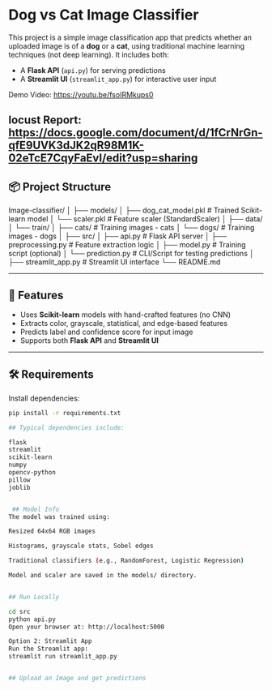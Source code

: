 #  Dog vs Cat Image Classifier

This project is a simple image classification app that predicts whether an uploaded image is of a **dog** or a **cat**, using traditional machine learning techniques (not deep learning). It includes both:

- A **Flask API** (`api.py`) for serving predictions
- A **Streamlit UI** (`streamlit_app.py`) for interactive user input

Demo Video: https://youtu.be/fsoIRMkups0


locust Report: https://docs.google.com/document/d/1fCrNrGn-qfE9UVK3dJK2qR98M1K-02eTcE7CqyFaEvI/edit?usp=sharing
---

## 📦 Project Structure

Image-classifier/
│
├── models/
│ ├── dog_cat_model.pkl # Trained Scikit-learn model
│ └── scaler.pkl # Feature scaler (StandardScaler)
│
├── data/
│ └── train/
│ ├── cats/ # Training images - cats
│ └── dogs/ # Training images - dogs
│
├── src/
│ ├── api.py # Flask API server
│ ├── preprocessing.py # Feature extraction logic
│ ├── model.py # Training script (optional)
│ └── prediction.py # CLI/Script for testing predictions
│
├── streamlit_app.py # Streamlit UI interface
└── README.md



---

## 🚀 Features

- Uses **Scikit-learn** models with hand-crafted features (no CNN)
- Extracts color, grayscale, statistical, and edge-based features
- Predicts label and confidence score for input image
- Supports both **Flask API** and **Streamlit UI**

---

## 🛠️ Requirements

Install dependencies:

```bash
pip install -r requirements.txt

## Typical dependencies include:

flask
streamlit
scikit-learn
numpy
opencv-python
pillow
joblib


 ## Model Info
The model was trained using:

Resized 64x64 RGB images

Histograms, grayscale stats, Sobel edges

Traditional classifiers (e.g., RandomForest, Logistic Regression)

Model and scaler are saved in the models/ directory.


## Run Locally

cd src
python api.py
Open your browser at: http://localhost:5000

Option 2: Streamlit App
Run the Streamlit app:
streamlit run streamlit_app.py


## Upload an Image and get predictions
